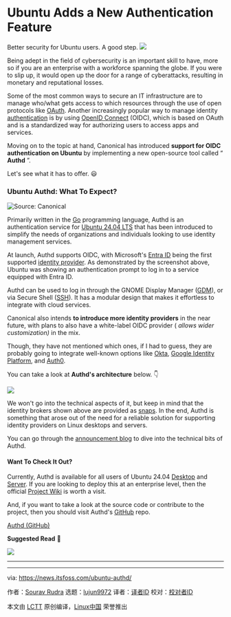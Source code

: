[#]: subject: "Ubuntu Adds a New Authentication Feature"
[#]: via: "https://news.itsfoss.com/ubuntu-authd/"
[#]: author: "Sourav Rudra https://news.itsfoss.com/author/sourav/"
[#]: collector: "lujun9972/lctt-scripts-1705972010"
[#]: translator: " "
[#]: reviewer: " "
[#]: publisher: " "
[#]: url: " "

Ubuntu Adds a New Authentication Feature
======
Better security for Ubuntu users. A good step.
[![][1]][2]

Being adept in the field of cybersecurity is an important skill to have, more so if you are an enterprise with a workforce spanning the globe. If you were to slip up, it would open up the door for a range of cyberattacks, resulting in monetary and reputational losses.

Some of the most common ways to secure an IT infrastructure are to manage who/what gets access to which resources through the use of open protocols like [OAuth][3]. Another increasingly popular way to manage identity [authentication][4] is by using [OpenID Connect][5] (OIDC), which is based on OAuth and is a standardized way for authorizing users to access apps and services.

Moving on to the topic at hand, Canonical has introduced **support for OIDC authentication on Ubuntu** by implementing a new open-source tool called “ **Authd** ”.

Let's see what it has to offer. 😃

### Ubuntu Authd: What To Expect?

![Source: Canonical][6]

Primarily written in the [Go][7] programming language, Authd is an authentication service for [Ubuntu 24.04 LTS][8] that has been introduced to simplify the needs of organizations and individuals looking to use identity management services.

At launch, Authd supports OIDC, with Microsoft's [Entra ID][9] being the first supported [identity provider][10]. As demonstrated by the screenshot above, Ubuntu was showing an authentication prompt to log in to a service equipped with Entra ID.

Authd can be used to log in through the GNOME Display Manager ([GDM][11]), or via Secure Shell ([SSH][12]). It has a modular design that makes it effortless to integrate with cloud services.

Canonical also intends **to introduce more identity providers** in the near future, with plans to also have a white-label OIDC provider ( _allows wider customization)_ in the mix.

Though, they have not mentioned which ones, if I had to guess, they are probably going to integrate well-known options like [Okta][13], [Google Identity Platform][14], and [Auth0][15].

You can take a look at **Authd's architecture** below. 👇

![][16]

We won't go into the technical aspects of it, but keep in mind that the identity brokers shown above are provided as [snaps][17]. In the end, Authd is something that arose out of the need for a reliable solution for supporting identity providers on Linux desktops and servers.

You can go through the [announcement blog][18] to dive into the technical bits of Authd.

#### Want To Check It Out?

Currently, Authd is available for all users of Ubuntu 24.04 [Desktop][19] and [Server][20]. If you are looking to deploy this at an enterprise level, then the official [Project Wiki][21] is worth a visit.

And, if you want to take a look at the source code or contribute to the project, then you should visit Authd's [GitHub][22] repo.

[Authd (GitHub)][22]

**Suggested Read** 📖

![][23]

* * *

--------------------------------------------------------------------------------

via: https://news.itsfoss.com/ubuntu-authd/

作者：[Sourav Rudra][a]
选题：[lujun9972][b]
译者：[译者ID](https://github.com/译者ID)
校对：[校对者ID](https://github.com/校对者ID)

本文由 [LCTT](https://github.com/LCTT/TranslateProject) 原创编译，[Linux中国](https://linux.cn/) 荣誉推出

[a]: https://news.itsfoss.com/author/sourav/
[b]: https://github.com/lujun9972
[1]: https://news.itsfoss.com/assets/images/pikapods-banner-v3.webp
[2]: https://www.pikapods.com/?utm_campaign=banner-2024-05&utm_source=itsfoss
[3]: https://en.wikipedia.org/wiki/OAuth
[4]: https://en.wikipedia.org/wiki/Authentication
[5]: https://openid.net/developers/how-connect-works/
[6]: https://news.itsfoss.com/content/images/2024/09/Ubuntu_Authd.jpg
[7]: https://go.dev/
[8]: https://news.itsfoss.com/ubuntu-24-04-lts/
[9]: https://www.microsoft.com/en-us/security/business/identity-access/microsoft-entra-id
[10]: https://en.wikipedia.org/wiki/Identity_provider
[11]: https://en.wikipedia.org/wiki/GNOME_Display_Manager
[12]: https://linuxhandbook.com/ssh-hardening-tips/
[13]: https://www.okta.com/
[14]: https://cloud.google.com/security/products/identity-platform
[15]: https://auth0.com/
[16]: https://news.itsfoss.com/content/images/2024/09/Ubuntu_Authd_Architecture.jpg
[17]: https://ubuntu.com/core/services/guide/snaps-intro
[18]: https://ubuntu.com//blog/authd-oidc-authentication-for-ubuntu-desktop-server
[19]: https://ubuntu.com/download/desktop
[20]: https://ubuntu.com/download/server
[21]: https://github.com/ubuntu/authd/wiki/01---Get-started-with-authd
[22]: https://github.com/ubuntu/authd
[23]: https://linuxhandbook.com/content/images/size/w256h256/2021/08/Linux-Handbook-New-Logo.png
